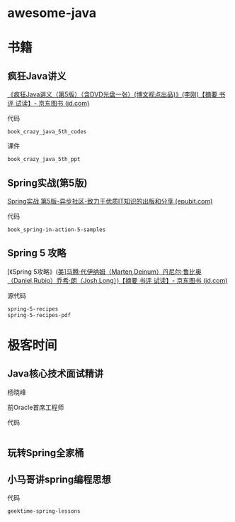 # 	awesome-java

# 书籍

## 疯狂Java讲义

[《疯狂Java讲义（第5版）（含DVD光盘一张）(博文视点出品)》(李刚)【摘要 书评 试读】- 京东图书 (jd.com)](https://item.jd.com/12518025.html#crumb-wrap)

代码

```
book_crazy_java_5th_codes
```

课件

```
book_crazy_java_5th_ppt
```

## Spring实战(第5版)

[Spring实战 第5版-异步社区-致力于优质IT知识的出版和分享 (epubit.com)](https://www.epubit.com/bookDetails?id=UB6cb48474abc65)

代码

```
book_spring-in-action-5-samples
```

## Spring 5 攻略

[《Spring 5攻略》([美\]马腾·代伊纳姆（Marten,Deinum）丹尼尔·鲁比奥（Daniel,Rubio）乔希·朗（Josh,Long）)【摘要 书评 试读】- 京东图书 (jd.com)](https://item.jd.com/12868391.html?cu=true)

源代码

```
spring-5-recipes
spring-5-recipes-pdf
```

# 极客时间

## Java核心技术面试精讲

杨晓峰

前Oracle首席工程师

代码

```

```



## 玩转Spring全家桶



## 小马哥讲spring编程思想

代码

```
geektime-spring-lessons
```







